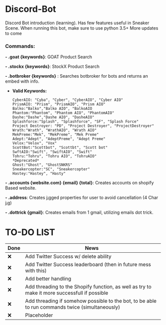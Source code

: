 # Discord-Bot
Discord Bot introduction (learning). Has few features useful in Sneaker Scene. When running this bot, make sure to use python 3.5+ 
More updates to come

### Commands:
 **- .goat {keywords}**: GOAT Product Search
 
 **- .stockx {keywords}**: StockX Product Search
 
 **- .botbroker {keywords}** : Searches botbroker for bots and returns an embed with info.
   - **Valid Keywords:**
	 ```
	 CyberAIO: "Cyba", "Cyber", "CyberAIO", "Cyber AIO"
	 PrismAIO: "Prism", "PrismAIO", "Prism AIO"
	 Balko:"Balko","Balko AIO", "BalkoAIO
	 Phantom:"Phantom", "Phantom AIO", "PhantomAIO"
	 Dashe:"Dashe","Dashe AIO", "DasheAIO"
	 Splashforce:"Splash", "Splashforce", "SF", "Splash Force"
	 Project Destroyer: "PD", "Project Destroyer", "ProjectDestroyer"
	 Wrath:"Wrath", "WrathAIO", "Wrath AIO"
	 MekPreme:"Mek", "MekPreme", "Mek Preme"
	 Adept:"Adept", "AdeptPreme", "Adept Preme"
	 Velox:"Velox", "Vox"
	 ScottBot:"Scottbot", "Scottbt", "Scott bot"
	 SwftAIO:"Swift", "SwiftAIO", "Swift"
	 Tohru:"Tohru", "Tohru AIO", "TohruAIO"
	 *Deprecated*
	 Ghost:"Ghost", "GhostSNKRS"
	 Sneakercopter:"SC", "Sneakercopter"
	 Hastey:"Hastey", "Hasty"
	 ```

 **- .accounts {website.com} {email} {total}**: Creates accounts on shopify Based website.
 
 **- .address**: Creates j¡gged properties for user to avoid cancellation (4 Char j¡g)
 
 **- .dottrick {gmail}**: Creates emails from 1 gmail, utilizing emails dot trick.


# TO-DO LIST
| **Done** | **News** |
| -------- | -------- |
| ❌  | Add Twitter Success w/ delete ability |
| ❌  | Add Twitter Success leaderboard (then in future mess with this) |
| ❌ | Add better handling |
| ❌ | Add threading to the Shopify function, as well as try to make it more successfull if possible |
| ❌ | Add threading if somehow possible to the bot, to be able to run commands twice (simultaneously) |
| ❌ | Placeholder |

